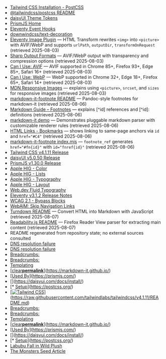 - [Tailwind CSS Installation - PostCSS](https://tailwindcss.com/docs/installation#postcss)
- [@tailwindcss/postcss README](https://github.com/tailwindlabs/tailwindcss-postcss)
- [daisyUI Theme Tokens](https://daisyui.com/docs/themes/)
- [PrismJS Home](https://prismjs.com/)
- [Eleventy Event Hooks](https://www.11ty.dev/docs/config/#event-hooks)
- [downwindcss/text-decoration](https://github.com/downwindcss/text-decoration)
- [Eleventy Image Plugin](https://www.11ty.dev/docs/plugins/image/) — HTML Transform rewrites `<img>` into `<picture>` with AVIF/WebP and supports `urlPath`, `outputDir`, `transformOnRequest` (retrieved 2025-08-03)
- [Sharp Output Formats](https://sharp.pixelplumbing.com/api-output) — AVIF/WebP output with transparency and compression options (retrieved 2025-08-03)
- [Can I Use: AVIF](https://raw.githubusercontent.com/Fyrd/caniuse/main/features-json/avif.json) — AVIF supported in Chrome 85+, Firefox 93+, Edge 85+, Safari 16+ (retrieved 2025-08-03)
- [Can I Use: WebP](https://raw.githubusercontent.com/Fyrd/caniuse/main/features-json/webp.json) — WebP supported in Chrome 32+, Edge 18+, Firefox 65+, Safari 14+ (retrieved 2025-08-03)
- [MDN Responsive Images](https://developer.mozilla.org/en-US/docs/Learn/HTML/Multimedia_and_embedding/Responsive_images) — explains using `<picture>`, `srcset`, and `sizes` for responsive images (retrieved 2025-08-03)
- [markdown-it-footnote README](https://raw.githubusercontent.com/markdown-it/markdown-it-footnote/master/README.md) — Pandoc-style footnotes for markdown-it (retrieved 2025-08-06)
- [Markdown Guide – Footnotes](https://www.markdownguide.org/extended-syntax/#footnotes) — explains [^id] references and [^id]: definitions (retrieved 2025-08-06)
- [markdown-it demo](https://markdown-it.github.io/) — Demonstrates pluggable markdown parser with customizable renderer rules (retrieved 2025-08-06)
- [HTML Links - Bookmarks](https://www.w3schools.com/html/html_links_bookmarks.asp) — shows linking to same-page anchors via `id` and `href="#C4"` (retrieved 2025-08-06)
- [markdown-it-footnote index.mjs](https://raw.githubusercontent.com/markdown-it/markdown-it-footnote/master/index.mjs) — `footnote_ref` generates `href="#fn{id}"` with `id="fnref{id}"` (retrieved 2025-08-06)
- [Tailwind CSS v4.1.11 Release](https://api.github.com/repos/tailwindlabs/tailwindcss/releases/latest)
- [daisyUI v5.0.50 Release](https://api.github.com/repos/saadeghi/daisyui/releases/latest)
- [PrismJS v1.30.0 Release](https://api.github.com/repos/PrismJS/prism/releases/latest)
- [Apple HIG - Color](https://developer.apple.com/design/human-interface-guidelines/color)
- [Apple HIG - Lists](https://developer.apple.com/design/human-interface-guidelines/lists)
- [Apple HIG - Typography](https://developer.apple.com/design/human-interface-guidelines/typography)
- [Apple HIG - Layout](https://developer.apple.com/design/human-interface-guidelines/layout)
- [Web.dev Fluid Typography](https://web.dev/fluid-typography/)
- [Eleventy v3.1.2 Release Notes](https://api.github.com/repos/11ty/eleventy/releases/tags/v3.1.2)
- [WCAG 2.1 - Bypass Blocks](https://www.w3.org/TR/WCAG21/#bypass-blocks)
- [WebAIM: Skip Navigation Links](https://webaim.org/techniques/skipnav/)
- [Turndown README](https://raw.githubusercontent.com/mixmark-io/turndown/master/README.md) — Convert HTML into Markdown with JavaScript (retrieved 2025-08-07)
- [Readability.js README](https://raw.githubusercontent.com/mozilla/readability/master/README.md) — Firefox Reader View parser for extracting main content (retrieved 2025-08-07)
- README regenerated from repository state; no external sources consulted
- [DNS resolution failure](https://v4.tailwindcss.com/docs/installation)
- [DNS resolution failure](https://v4.tailwindcss.com/docs/configuration)
- [Breadcrumbs:](https://www.11ty.dev/docs/)
- [Breadcrumbs:](https://www.11ty.dev/docs/config/)
- [Templating](https://mozilla.github.io/nunjucks/templating.html)
- [[clear](#)[**permalink**](https://markdown-it.github.io/ "Share this snippet as link")](https://markdown-it.github.io/)
- [[Used By](#used-by)](https://prismjs.com/)
- [[](https://daisyui.com/)](https://daisyui.com/docs/install/)
- [*   [Setup](https://github.com/postcss/postcss#usage)](https://postcss.org/)
- [[![Tailwind CSS](https://raw.githubusercontent.com/tailwindlabs/tailwindcss/HEAD/.github/logo-light.svg)](https://tailwindcss.com/)](https://raw.githubusercontent.com/tailwindlabs/tailwindcss/v4.1.11/README.md)
- [Breadcrumbs:](https://www.11ty.dev/docs/)
- [Breadcrumbs:](https://www.11ty.dev/docs/config/)
- [Templating](https://mozilla.github.io/nunjucks/templating.html)
- [[clear](#)[**permalink**](https://markdown-it.github.io/ "Share this snippet as link")](https://markdown-it.github.io/)
- [[Used By](#used-by)](https://prismjs.com/)
- [[](https://daisyui.com/)](https://daisyui.com/docs/install/)
- [*   [Setup](https://github.com/postcss/postcss#usage)](https://postcss.org/)
- [Labubu Fall in Wild Plush](https://example.com/fall-in-wild)
- [The Monsters Seed Article](docs/knowledge/sources/the-monsters/seed-article.md)
